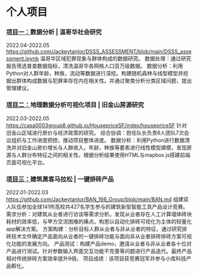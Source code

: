 # 个人项目

### [项目一：](https://github.com/Jackeytanlor/DSSS_ASSESSMENT/blob/main/DSSS_assessment.ipynb)数据分析 | 温哥华社会研究
2022.04-2022.05
https://github.com/Jackeytanlor/DSSS_ASSESSMENT/blob/main/DSSS_assessment.ipynb
温哥华区域犯罪现象与群体构成的数据研究。
数据处理：通过研究报告筛选普查数据指标，清洗温哥华各网格人口百万级数据。
数据分析：利用Python对人群年龄，种族，流动等数据进行深挖。构建随机森林与线型模型并挖掘出群体构成数据与犯罪率存在内在相关性。并通过聚类分析分类区域问题，提出管理建议。

###  [项目二：](https://casa0003group8.github.io/HousepriceSF/index/housepriceSF)地理数据分析可视化项目 | 旧金山房源研究 
2022.03-2022.05
https://casa0003group8.github.io/HousepriceSF/index/housepriceSF
针对旧金山区域进行房价与经济政策的研究。
综合协调：担任队长负责6人团队7次会议组织与工作进度把控，推动项目整体进度。
数据分析：利用Python进行数据清洗并对旧金山房价增长与人群收入，年龄，种族等要素进行线性模型建模，发现房源与人群分布特征之间的相关性。根据分析结果使用HTML与mapbox.js搭建前端页面可视化平台。

###  [项目三：](https://github.com/Jackeytanlor/BAN_166_Group/blob/main/BAN.md)建筑黑客马拉松 | 一键排砖产品 
2022.01-2022.03
https://github.com/Jackeytanlor/BAN_166_Group/blob/main/BAN.md
组建双人队伍参加全球141所高校共427名学生参与的建筑新型智能工具产品设计竞赛。
需求分析：对建筑从业者进行访谈等需求分析。发现从业者存在人工计算墙体砖块耗材的效率低，与甲方交流困难的痛点。构思以自动化排砖可视化为主体的轻量化app解决方案。
方案构建：分析目标人群从业者与非从业者的特征，通过研究排砖技术文件确定产品面向从业者的一键排砖功能与面向非从业者排砖排砖方案可视化功能的发展方向。
产品测试：构建产品demo，邀请从业者与非从业者各十位对产品进行测试。针对参数输入界面交互功能不完善等问题进行产品迭代。最终产品相对传统排砖方案效率提升9倍。
项目成绩：该项目获竞赛冠军并参与小库科技产品孵化。

